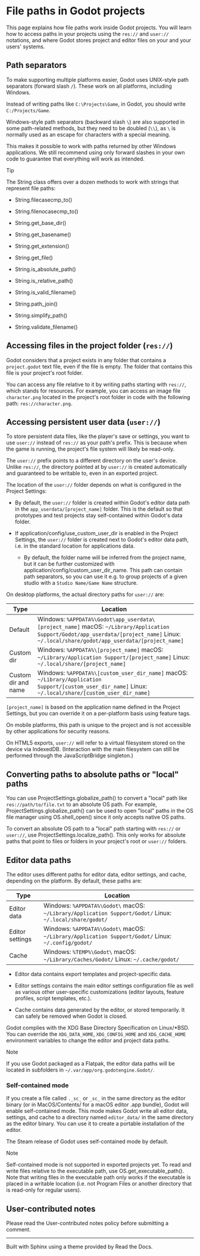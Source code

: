# File paths in Godot projects

This page explains how file paths work inside Godot projects. You will learn
how to access paths in your projects using the `res://` and `user://`
notations, and where Godot stores project and editor files on your and your
users' systems.

## Path separators

To make supporting multiple platforms easier, Godot uses UNIX-style path
separators (forward slash `/`). These work on all platforms, including
Windows.

Instead of writing paths like `C:\Projects\Game`, in Godot, you should write
`C:/Projects/Game`.

Windows-style path separators (backward slash `\`) are also supported in some
path-related methods, but they need to be doubled (`\\`), as `\` is normally
used as an escape for characters with a special meaning.

This makes it possible to work with paths returned by other Windows
applications. We still recommend using only forward slashes in your own code
to guarantee that everything will work as intended.

Tip

The String class offers over a dozen methods to work with strings that
represent file paths:

  * String.filecasecmp_to()

  * String.filenocasecmp_to()

  * String.get_base_dir()

  * String.get_basename()

  * String.get_extension()

  * String.get_file()

  * String.is_absolute_path()

  * String.is_relative_path()

  * String.is_valid_filename()

  * String.path_join()

  * String.simplify_path()

  * String.validate_filename()

## Accessing files in the project folder (`res://`)

Godot considers that a project exists in any folder that contains a
`project.godot` text file, even if the file is empty. The folder that contains
this file is your project's root folder.

You can access any file relative to it by writing paths starting with
`res://`, which stands for resources. For example, you can access an image
file `character.png` located in the project's root folder in code with the
following path: `res://character.png`.

## Accessing persistent user data (`user://`)

To store persistent data files, like the player's save or settings, you want
to use `user://` instead of `res://` as your path's prefix. This is because
when the game is running, the project's file system will likely be read-only.

The `user://` prefix points to a different directory on the user's device.
Unlike `res://`, the directory pointed at by `user://` is created
automatically and guaranteed to be writable to, even in an exported project.

The location of the `user://` folder depends on what is configured in the
Project Settings:

  * By default, the `user://` folder is created within Godot's editor data path in the `app_userdata/[project_name]` folder. This is the default so that prototypes and test projects stay self-contained within Godot's data folder.

  * If application/config/use_custom_user_dir is enabled in the Project Settings, the `user://` folder is created next to Godot's editor data path, i.e. in the standard location for applications data.

    * By default, the folder name will be inferred from the project name, but it can be further customized with application/config/custom_user_dir_name. This path can contain path separators, so you can use it e.g. to group projects of a given studio with a `Studio Name/Game Name` structure.

On desktop platforms, the actual directory paths for `user://` are:

Type | Location  
---|---  
Default |  Windows: `%APPDATA%\Godot\app_userdata\[project_name]` macOS: `~/Library/Application Support/Godot/app_userdata/[project_name]` Linux: `~/.local/share/godot/app_userdata/[project_name]`  
Custom dir |  Windows: `%APPDATA%\[project_name]` macOS: `~/Library/Application Support/[project_name]` Linux: `~/.local/share/[project_name]`  
Custom dir and name |  Windows: `%APPDATA%\[custom_user_dir_name]` macOS: `~/Library/Application Support/[custom_user_dir_name]` Linux: `~/.local/share/[custom_user_dir_name]`  
  
`[project_name]` is based on the application name defined in the Project
Settings, but you can override it on a per-platform basis using feature tags.

On mobile platforms, this path is unique to the project and is not accessible
by other applications for security reasons.

On HTML5 exports, `user://` will refer to a virtual filesystem stored on the
device via IndexedDB. (Interaction with the main filesystem can still be
performed through the JavaScriptBridge singleton.)

## Converting paths to absolute paths or "local" paths

You can use ProjectSettings.globalize_path() to convert a "local" path like
`res://path/to/file.txt` to an absolute OS path. For example,
ProjectSettings.globalize_path() can be used to open "local" paths in the OS
file manager using OS.shell_open() since it only accepts native OS paths.

To convert an absolute OS path to a "local" path starting with `res://` or
`user://`, use ProjectSettings.localize_path(). This only works for absolute
paths that point to files or folders in your project's root or `user://`
folders.

## Editor data paths

The editor uses different paths for editor data, editor settings, and cache,
depending on the platform. By default, these paths are:

Type | Location  
---|---  
Editor data |  Windows: `%APPDATA%\Godot\` macOS: `~/Library/Application Support/Godot/` Linux: `~/.local/share/godot/`  
Editor settings |  Windows: `%APPDATA%\Godot\` macOS: `~/Library/Application Support/Godot/` Linux: `~/.config/godot/`  
Cache |  Windows: `%TEMP%\Godot\` macOS: `~/Library/Caches/Godot/` Linux: `~/.cache/godot/`  
  
  * Editor data contains export templates and project-specific data.

  * Editor settings contains the main editor settings configuration file as well as various other user-specific customizations (editor layouts, feature profiles, script templates, etc.).

  * Cache contains data generated by the editor, or stored temporarily. It can safely be removed when Godot is closed.

Godot complies with the XDG Base Directory Specification on Linux/*BSD. You
can override the `XDG_DATA_HOME`, `XDG_CONFIG_HOME` and `XDG_CACHE_HOME`
environment variables to change the editor and project data paths.

Note

If you use Godot packaged as a Flatpak, the editor data paths will be located
in subfolders in `~/.var/app/org.godotengine.Godot/`.

### Self-contained mode

If you create a file called `._sc_` or `_sc_` in the same directory as the
editor binary (or in MacOS/Contents/ for a macOS editor .app bundle), Godot
will enable self-contained mode. This mode makes Godot write all editor data,
settings, and cache to a directory named `editor_data/` in the same directory
as the editor binary. You can use it to create a portable installation of the
editor.

The Steam release of Godot uses self-contained mode by default.

Note

Self-contained mode is not supported in exported projects yet. To read and
write files relative to the executable path, use OS.get_executable_path().
Note that writing files in the executable path only works if the executable is
placed in a writable location (i.e. not Program Files or another directory
that is read-only for regular users).

## User-contributed notes

Please read the User-contributed notes policy before submitting a comment.

* * *

Built with Sphinx using a theme provided by Read the Docs.

